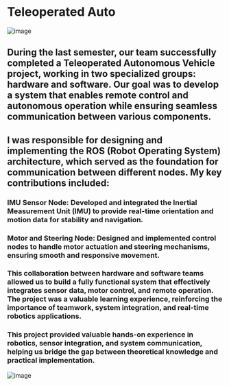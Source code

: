 # Teleoperated Auto
![image](https://github.com/user-attachments/assets/9482d1a5-3fc8-4707-88d7-66037b5d9fe7)
## During the last semester, our team successfully completed a Teleoperated Autonomous Vehicle project, working in two specialized groups: hardware and software. Our goal was to develop a system that enables remote control and autonomous operation while ensuring seamless communication between various components.
##   I was responsible for designing and implementing the ROS (Robot Operating System) architecture, which served as the foundation for communication between different nodes. My key contributions included:
###      IMU Sensor Node: Developed and integrated the Inertial Measurement Unit (IMU) to provide real-time orientation and motion data for stability and navigation.
###      Motor and Steering Node: Designed and implemented control nodes to handle motor actuation and steering mechanisms, ensuring smooth and responsive movement.

### This collaboration between hardware and software teams allowed us to build a fully functional system that effectively integrates sensor data, motor control, and remote operation. The project was a valuable learning experience, reinforcing the importance of teamwork, system integration, and real-time robotics applications.

### This project provided valuable hands-on experience in robotics, sensor integration, and system communication, helping us bridge the gap between theoretical knowledge and practical implementation.



![image](https://github.com/user-attachments/assets/f279f852-0018-48ca-b2ae-959a067eaa79)

